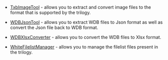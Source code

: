 * [TxbImageTool](https://github.com/Surihix/TxbImageTool) - allows you to extract and convert image files to the format that is supported by the trilogy. 

* [WDBJsonTool](https://github.com/Surihix/WDBJsonTool) - allows you to extract WDB files to Json format as well as convert the Json file back to WDB format.

* [WDBXlsxConverter](https://github.com/Surihix/WDBXlsxConverter) - allows you to convert the WDB files to Xlsx format.

* [WhiteFilelistManager](https://github.com/Surihix/WhiteFilelistManager) - allows you to manage the filelist files present in the trilogy. 
